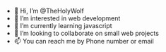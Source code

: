 - 👋 Hi, I’m @TheHolyWolf
- 👀 I’m interested in web development
- 🌱 I’m currently learning javascript
- 💞️ I’m looking to collaborate on small web projects
- 📫 You can reach me by Phone number or email 

<!---
TheHolyWolf/TheHolyWolf is a ✨ special ✨ repository because its `README.md` (this file) appears on your GitHub profile.
You can click the Preview link to take a look at your changes.
--->
